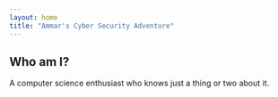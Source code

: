 ```yaml
---
layout: home
title: "Ammar's Cyber Security Adventure"
---
```


## Who am I?

A computer science enthusiast who knows just a thing or two about it.




